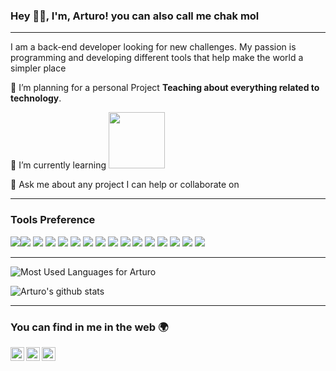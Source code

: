 ### Hey 👋🏽, I'm, Arturo! you can also call me chak mol

---




I am a back-end developer looking for new challenges. My passion is programming and developing different tools that help make the world a simpler place 

 🔭 I’m planning for a personal Project **Teaching about everything related to technology**.
 
 🌱 I’m currently learning <img src="https://design.jboss.org/quarkus/logo/final/SVG/quarkus_logo_horizontal_rgb_reverse.svg" width="90">

 💬 Ask me about any project I can help or collaborate on 


---


### Tools Preference

<img src="https://img.shields.io/badge/Java-ED8B00?style=for-the-badge&logo=java&logoColor=white"><img src="https://img.shields.io/badge/Python-14354C?style=for-the-badge&logo=python&logoColor=white">
<img src="https://img.shields.io/badge/HTML5-E34F26?style=for-the-badge&logo=html5&logoColor=white">
<img src="https://img.shields.io/badge/CSS3-1572B6?style=for-the-badge&logo=css3&logoColor=white">
<img src="https://img.shields.io/badge/TypeScript-007ACC?style=for-the-badge&logo=typescript&logoColor=white">
<img src="https://img.shields.io/badge/Spring-6DB33F?style=for-the-badge&logo=spring&logoColor=white">
<img src="https://img.shields.io/badge/Angular-DD0031?style=for-the-badge&logo=angular&logoColor=white">
<img src="https://img.shields.io/badge/React-20232A?style=for-the-badge&logo=react&logoColor=61DAFB">
<img src="https://img.shields.io/badge/Flask-000000?style=for-the-badge&logo=flask&logoColor=white">
<img src="https://img.shields.io/badge/MongoDB-4EA94B?style=for-the-badge&logo=mongodb&logoColor=white">
<img src="https://img.shields.io/badge/MySQL-00000F?style=for-the-badge&logo=mysql&logoColor=white">
<img src="https://img.shields.io/badge/Microsoft_SQL_Server-CC2927?style=for-the-badge&logo=microsoft-sql-server&logoColor=white">
<img src="https://img.shields.io/badge/Amazon_AWS-232F3E?style=for-the-badge&logo=amazon-aws&logoColor=white">
<img src="https://img.shields.io/badge/Windows-0078D6?style=for-the-badge&logo=windows&logoColor=white">
<img src="https://img.shields.io/badge/Arch_Linux-1793D1?style=for-the-badge&logo=arch-linux&logoColor=white">
<img src="https://img.shields.io/badge/Ubuntu-E95420?style=for-the-badge&logo=ubuntu&logoColor=white">


---
![Most Used Languages for Arturo](https://github-readme-stats.vercel.app/api/top-langs/?username=Art-byte&theme=blue-green)  

![Arturo's github stats](https://github-readme-stats.vercel.app/api?username=Art-byte&theme=blue-green)

---

### You can find in me in the web 🌍
<a href="https://www.linkedin.com/in/jos%C3%A9-arturo-pedraza-bonilla/">
  <img align="left" alt="Arturo LinkdeIN" width="22px" src="https://cdn.jsdelivr.net/npm/simple-icons@v3/icons/linkedin.svg" />
</a>
<a href="https://www.instagram.com/art_pdrz233">
  <img align="left" alt="Arturo instagram" width="22px" src="https://cdn.jsdelivr.net/npm/simple-icons@v3/icons/instagram.svg" />
</a>

<a href="https://t.me/art_pdrz">
  <img align="left" alt="Arturo instagram" width="22px" src="https://cdn.jsdelivr.net/npm/simple-icons@v3/icons/telegram.svg" />
</a>

<br />
<br />

